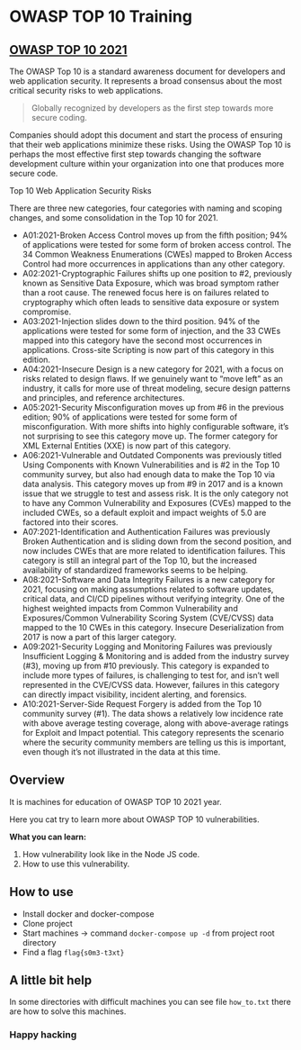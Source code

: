 # OWASP TOP 10 Training
## [OWASP TOP 10 2021](https://owasp.org/www-project-top-ten/)
The OWASP Top 10 is a standard awareness document for developers and web application security. It represents a broad consensus about the most critical security risks to web applications.

> Globally recognized by developers as the first step towards more secure coding.

Companies should adopt this document and start the process of ensuring that their web applications minimize these risks. Using the OWASP Top 10 is perhaps the most effective first step towards changing the software development culture within your organization into one that produces more secure code.

Top 10 Web Application Security Risks

There are three new categories, four categories with naming and scoping changes, and some consolidation in the Top 10 for 2021.
* A01:2021-Broken Access Control moves up from the fifth position; 94% of applications were tested for some form of broken access control. The 34 Common Weakness Enumerations (CWEs) mapped to Broken Access Control had more occurrences in applications than any other category.
* A02:2021-Cryptographic Failures shifts up one position to #2, previously known as Sensitive Data Exposure, which was broad symptom rather than a root cause. The renewed focus here is on failures related to cryptography which often leads to sensitive data exposure or system compromise.
* A03:2021-Injection slides down to the third position. 94% of the applications were tested for some form of injection, and the 33 CWEs mapped into this category have the second most occurrences in applications. Cross-site Scripting is now part of this category in this edition.
* A04:2021-Insecure Design is a new category for 2021, with a focus on risks related to design flaws. If we genuinely want to “move left” as an industry, it calls for more use of threat modeling, secure design patterns and principles, and reference architectures.
* A05:2021-Security Misconfiguration moves up from #6 in the previous edition; 90% of applications were tested for some form of misconfiguration. With more shifts into highly configurable software, it’s not surprising to see this category move up. The former category for XML External Entities (XXE) is now part of this category.
* A06:2021-Vulnerable and Outdated Components was previously titled Using Components with Known Vulnerabilities and is #2 in the Top 10 community survey, but also had enough data to make the Top 10 via data analysis. This category moves up from #9 in 2017 and is a known issue that we struggle to test and assess risk. It is the only category not to have any Common Vulnerability and Exposures (CVEs) mapped to the included CWEs, so a default exploit and impact weights of 5.0 are factored into their scores.
* A07:2021-Identification and Authentication Failures was previously Broken Authentication and is sliding down from the second position, and now includes CWEs that are more related to identification failures. This category is still an integral part of the Top 10, but the increased availability of standardized frameworks seems to be helping.
* A08:2021-Software and Data Integrity Failures is a new category for 2021, focusing on making assumptions related to software updates, critical data, and CI/CD pipelines without verifying integrity. One of the highest weighted impacts from Common Vulnerability and Exposures/Common Vulnerability Scoring System (CVE/CVSS) data mapped to the 10 CWEs in this category. Insecure Deserialization from 2017 is now a part of this larger category.
* A09:2021-Security Logging and Monitoring Failures was previously Insufficient Logging & Monitoring and is added from the industry survey (#3), moving up from #10 previously. This category is expanded to include more types of failures, is challenging to test for, and isn’t well represented in the CVE/CVSS data. However, failures in this category can directly impact visibility, incident alerting, and forensics.
* A10:2021-Server-Side Request Forgery is added from the Top 10 community survey (#1). The data shows a relatively low incidence rate with above average testing coverage, along with above-average ratings for Exploit and Impact potential. This category represents the scenario where the security community members are telling us this is important, even though it’s not illustrated in the data at this time.

## Overview
It is machines for education of OWASP TOP 10 2021 year.

Here you cat try to learn more about OWASP TOP 10 vulnerabilities.

**What you can learn:**
1. How vulnerability look like in the Node JS code.
2. How to use this vulnerability.

## How to use
* Install docker and docker-compose
* Clone project
* Start machines -> command `docker-compose up -d` from project root directory
* Find a flag `flag{s0m3-t3xt}`

## A little bit help
In some directories with difficult machines you can see file `how_to.txt` there are how to solve this machines.

### Happy hacking

